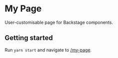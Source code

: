 # My Page
User-customisable page for Backstage components.

## Getting started
Run `yarn start` and navigate to [/my-page](http://localhost:3000/my-page).
